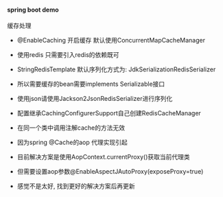 #### spring boot demo

缓存处理

* @EnableCaching 开启缓存 默认使用ConcurrentMapCacheManager
* 使用redis 只需要引入redis的依赖既可
* StringRedisTemplate 默认序列化方式为: JdkSerializationRedisSerializer
* 所以需要缓存的bean需要implements Serializable接口


* 使用json请使用Jackson2JsonRedisSerializer进行序列化
* 配置继承CachingConfigurerSupport自己创建RedisCacheManager


* 在同一个类中调用注解cache的方法无效
* 因为spring @Cache的aop 代理实现引起
* 目前解决方案是使用AopContext.currentProxy()获取当前代理类
* 但需要设置aop参数@EnableAspectJAutoProxy(exposeProxy=true)
* 感觉不是太好, 找到更好的解决方案后再更新